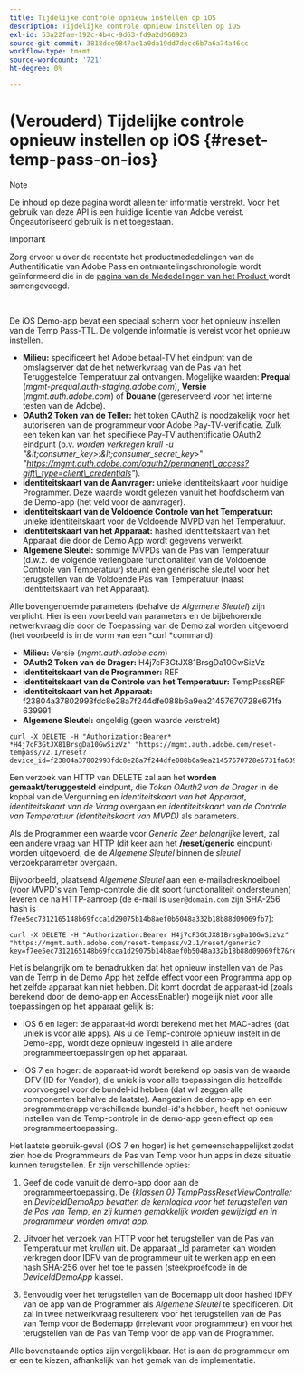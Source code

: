 ```yaml
---
title: Tijdelijke controle opnieuw instellen op iOS
description: Tijdelijke controle opnieuw instellen op iOS
exl-id: 53a22fae-192c-4b4c-9d63-fd9a2d960923
source-git-commit: 3818dce9847ae1a0da19dd7decc6b7a6a74a46cc
workflow-type: tm+mt
source-wordcount: '721'
ht-degree: 0%

---
```


# (Verouderd) Tijdelijke controle opnieuw instellen op iOS {#reset-temp-pass-on-ios}

>[!NOTE]
>
>De inhoud op deze pagina wordt alleen ter informatie verstrekt. Voor het gebruik van deze API is een huidige licentie van Adobe vereist. Ongeautoriseerd gebruik is niet toegestaan.

>[!IMPORTANT]
>
> Zorg ervoor u over de recentste het productmededelingen van de Authentificatie van Adobe Pass en ontmantelingschronologie wordt geïnformeerd die in de [ pagina van de Mededelingen van het Product ](/help/authentication/product-announcements.md) wordt samengevoegd.

</br>

De iOS Demo-app bevat een speciaal scherm voor het opnieuw instellen van de Temp Pass-TTL. De volgende informatie is vereist voor het opnieuw instellen.

- **Milieu:** specificeert het Adobe betaal-TV het eindpunt van de omslagserver dat de het netwerkvraag van de Pas van het Teruggestelde Temperatuur zal ontvangen. Mogelijke waarden: **Prequal** (*mgmt-prequal.auth-staging.adobe.com*), **Versie** (*mgmt.auth.adobe.com*) of **Douane** (gereserveerd voor het interne testen van de Adobe).
- **OAuth2 Token van de Teller:** het token OAuth2 is noodzakelijk voor het autoriseren van de programmeur voor Adobe Pay-TV-verificatie. Zulk een teken kan van het specifieke Pay-TV authentificatie OAuth2 eindpunt (b.v. *worden verkregen krull -u &quot;\&lt;consumer\_key\>:\&lt;consumer\_secret\_key\>*&quot; *&quot;https://mgmt.auth.adobe.com/oauth2/permanent\_access?gift\_type=client\_credentials&quot;*).
- **identiteitskaart van de Aanvrager:** unieke identiteitskaart voor huidige Programmer. Deze waarde wordt gelezen vanuit het hoofdscherm van de Demo-app (het veld voor de aanvrager).
- **identiteitskaart van de Voldoende Controle van het Temperatuur:** unieke identiteitskaart voor de Voldoende MVPD van het Temperatuur.
- **identiteitskaart van het Apparaat:** hashed identiteitskaart van het Apparaat die door de Demo App wordt gegevens verwerkt.
- **Algemene Sleutel:** sommige MVPDs van de Pas van Temperatuur (d.w.z. de volgende verlengbare functionaliteit van de Voldoende Controle van Temperatuur) steunt een generische sleutel voor het terugstellen van de Voldoende Pas van Temperatuur (naast identiteitskaart van het Apparaat).

Alle bovengenoemde parameters (behalve de *Algemene Sleutel*) zijn verplicht. Hier is een voorbeeld van parameters en de bijbehorende netwerkvraag die door de Toepassing van de Demo zal worden uitgevoerd (het voorbeeld is in de vorm van een *curl *command):

- **Milieu:** Versie (*mgmt.auth.adobe.com*)
- **OAuth2 Token van de Drager:** H4j7cF3GtJX81BrsgDa10GwSizVz
- **identiteitskaart van de Programmer:** REF
- **identiteitskaart van de Controle van het Temperatuur:** TempPassREF
- **identiteitskaart van het Apparaat:** f23804a37802993fdc8e28a7f244dfe088b6a9ea21457670728e671fa 639991
- **Algemene Sleutel:** ongeldig (geen waarde verstrekt)

```curl
curl -X DELETE -H "Authorization:Bearer* *H4j7cF3GtJX81BrsgDa10GwSizVz" "https://mgmt.auth.adobe.com/reset-tempass/v2.1/reset?device_id=f23804a37802993fdc8e28a7f244dfe088b6a9ea21457670728e6731fa639991&requestor_id=REF&mvpd_id=TempPassREF"
```

Een verzoek van HTTP van DELETE zal aan het **worden gemaakt/teruggesteld** eindpunt, die *Token OAuth2 van de Drager* in de kopbal van de Vergunning en *identiteitskaart van het Apparaat*, *identiteitskaart van de Vraag* overgaan en *identiteitskaart van de Controle van Temperatuur (identiteitskaart van MVPD)* als parameters.

Als de Programmer een waarde voor *Generic Zeer belangrijke* levert, zal een andere vraag van HTTP (dit keer aan het **/reset/generic** eindpunt) worden uitgevoerd, die de *Algemene Sleutel* binnen de *sleutel* verzoekparameter overgaan.

Bijvoorbeeld, plaatsend *Algemene Sleutel* aan een e-mailadresknoeiboel (voor
MVPD&#39;s van Temp-controle die dit soort functionaliteit ondersteunen) leveren de
na HTTP-aanroep (de e-mail is `user@domain.com` zijn SHA-256
hash is `f7ee5ec7312165148b69fcca1d29075b14b8aef0b5048a332b18b88d09069fb7`):

```curl
curl -X DELETE -H "Authorization:Bearer H4j7cF3GtJX81BrsgDa10GwSizVz"
"https://mgmt.auth.adobe.com/reset-tempass/v2.1/reset/generic?key=f7ee5ec7312165148b69fcca1d29075b14b8aef0b5048a332b18b88d09069fb7&requestor_id=REF&mvpd_id=TempPassREF"
```

Het is belangrijk om te benadrukken dat het opnieuw instellen van de Pas van de Temp in de Demo App het zelfde effect voor een Programma app op het zelfde apparaat kan niet hebben. Dit komt doordat de apparaat-id (zoals berekend door de demo-app en AccessEnabler) mogelijk niet voor alle toepassingen op het apparaat gelijk is:

- iOS 6 en lager: de apparaat-id wordt berekend met het MAC-adres (dat uniek is voor alle apps). Als u de Temp-controle opnieuw instelt in de Demo-app, wordt deze opnieuw ingesteld in alle andere programmeertoepassingen op het apparaat.

- iOS 7 en hoger: de apparaat-id wordt berekend op basis van de waarde IDFV (ID for Vendor), die uniek is voor alle toepassingen die hetzelfde voorvoegsel voor de bundel-id hebben (dat wil zeggen alle componenten behalve de laatste). Aangezien de demo-app en een programmeerapp verschillende bundel-id&#39;s hebben, heeft het opnieuw instellen van de Temp-controle in de demo-app geen effect op een programmeertoepassing.

Het laatste gebruik-geval (iOS 7 en hoger) is het gemeenschappelijkst zodat zien hoe de Programmeurs de Pas van Temp voor hun apps in deze situatie kunnen terugstellen. Er zijn verschillende opties:

1. Geef de code vanuit de demo-app door aan de programmeertoepassing. De {*klassen 0} TempPassResetViewController* en *DeviceIdDemoApp bevatten de kernlogica voor het terugstellen van de Pas van Temp, en zij kunnen gemakkelijk worden gewijzigd en in programmeur worden omvat app.*

1. Uitvoer het verzoek van HTTP voor het terugstellen van de Pas van Temperatuur met *krullen* uit. De apparaat \_Id parameter kan worden verkregen door IDFV van de programmeur uit te werken app en een hash SHA-256 over het toe te passen (steekproefcode in de *DeviceIdDemoApp* klasse).

1. Eenvoudig voer het terugstellen van de Bodemapp uit door hashed IDFV van de app van de Programmer als *Algemene Sleutel* te specificeren. Dit zal in twee netwerkvraag resulteren: voor het terugstellen van de Pas van Temp voor de Bodemapp (irrelevant voor programmeur) en voor het terugstellen van de Pas van Temp voor de app van de Programmer.

Alle bovenstaande opties zijn vergelijkbaar. Het is aan de programmeur om er een te kiezen, afhankelijk van het gemak van de implementatie.
